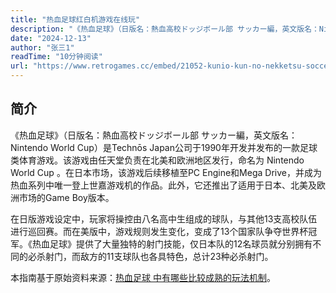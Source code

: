 ```yaml
---
title: "热血足球红白机游戏在线玩"
description: "《热血足球》（日版名：熱血高校ドッジボール部 サッカー編，英文版名：Nintendo World Cup）是Technōs Japan公司于1990年开发并发布的一款足球类体育游戏。该游戏由任天堂负责在北美和欧洲地区发行，命名为 Nintendo World Cup 。在日本市场，该游戏后续移植至PC Engine和Mega Drive，并成为热血系列中唯一登上世嘉游戏机的作品。此外，它还推出了适用于日本、北美及欧洲市场的Game Boy版本。"
date: "2024-12-13"
author: "张三1"
readTime: "10分钟阅读"
url: "https://www.retrogames.cc/embed/21052-kunio-kun-no-nekketsu-soccer-league-japan.html"
---
```


## 简介 

《热血足球》（日版名：熱血高校ドッジボール部 サッカー編，英文版名：Nintendo World Cup）是Technōs Japan公司于1990年开发并发布的一款足球类体育游戏。该游戏由任天堂负责在北美和欧洲地区发行，命名为 Nintendo World Cup 。在日本市场，该游戏后续移植至PC Engine和Mega Drive，并成为热血系列中唯一登上世嘉游戏机的作品。此外，它还推出了适用于日本、北美及欧洲市场的Game Boy版本。

在日版游戏设定中，玩家将操控由八名高中生组成的球队，与其他13支高校队伍进行巡回赛。而在美版中，游戏规则发生变化，变成了13个国家队争夺世界杯冠军。《热血足球》提供了大量独特的射门技能，仅日本队的12名球员就分别拥有不同的必杀射门，而敌方的11支球队也各具特色，总计23种必杀射门。

本指南基于原始资料来源：[热血足球 中有哪些比较成熟的玩法机制](https://www.zhihu.com/question/532576712/answer/2896971562)。
